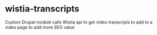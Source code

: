 # wistia-transcripts
Custom Drupal module calls Wistia api to get video transcripts to add to a video page to add more SEO value

